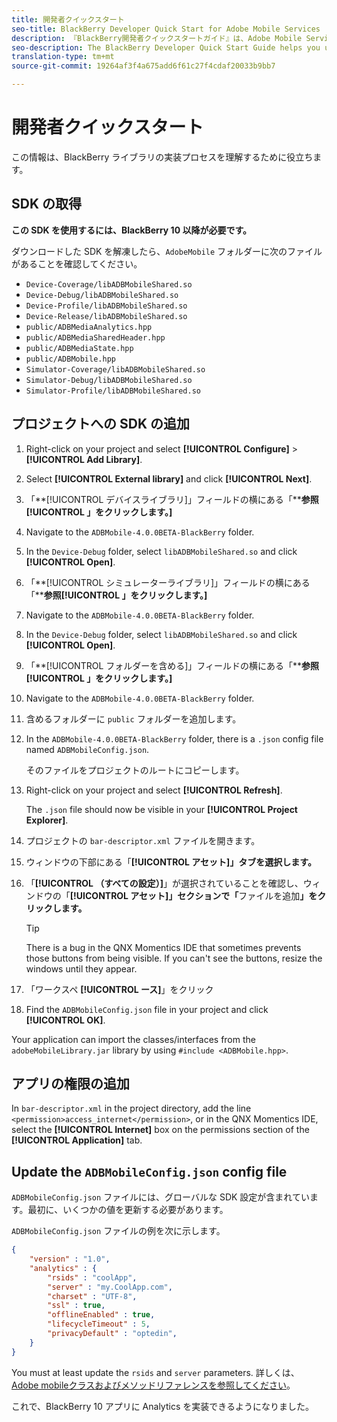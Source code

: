 ```yaml
---
title: 開発者クイックスタート
seo-title: BlackBerry Developer Quick Start for Adobe Mobile Services
description: 『BlackBerry開発者クイックスタートガイド』は、Adobe Mobile Services用BlackBerryライブラリを実装するプロセスを理解するのに役立ちます。
seo-description: The BlackBerry Developer Quick Start Guide helps you understand the process to implement the BlackBerry library for Adobe Mobile Services.
translation-type: tm+mt
source-git-commit: 19264af3f4a675add6f61c27f4cdaf20033b9bb7

---
```



# 開発者クイックスタート

この情報は、BlackBerry ライブラリの実装プロセスを理解するために役立ちます。

## SDK の取得

**この SDK を使用するには、BlackBerry 10 以降が必要です。**

ダウンロードした SDK を解凍したら、`AdobeMobile` フォルダーに次のファイルがあることを確認してください。

* `Device-Coverage/libADBMobileShared.so`
* `Device-Debug/libADBMobileShared.so`
* `Device-Profile/libADBMobileShared.so`
* `Device-Release/libADBMobileShared.so`
* `public/ADBMediaAnalytics.hpp`
* `public/ADBMediaSharedHeader.hpp`
* `public/ADBMediaState.hpp`
* `public/ADBMobile.hpp`
* `Simulator-Coverage/libADBMobileShared.so`
* `Simulator-Debug/libADBMobileShared.so`
* `Simulator-Profile/libADBMobileShared.so`

## プロジェクトへの SDK の追加

1. Right-click on your project and select **[!UICONTROL Configure]** &gt; **[!UICONTROL Add Library]**.
1. Select **[!UICONTROL External library]** and click **[!UICONTROL Next]**.
1. 「**[!UICONTROL デバイスライブラリ]」フィールドの横にある「****参照[!UICONTROL 」をクリックします。]**
1. Navigate to the `ADBMobile-4.0.0BETA-BlackBerry` folder.
1. In the `Device-Debug` folder, select `libADBMobileShared.so` and click **[!UICONTROL Open]**.
1. 「**[!UICONTROL シミュレーターライブラリ]」フィールドの横にある「****参照[!UICONTROL 」をクリックします。]**
1. Navigate to the `ADBMobile-4.0.0BETA-BlackBerry` folder.
1. In the `Device-Debug` folder, select `libADBMobileShared.so` and click **[!UICONTROL Open]**.
1. 「**[!UICONTROL フォルダーを含める]」フィールドの横にある「****参照[!UICONTROL 」をクリックします。]**
1. Navigate to the `ADBMobile-4.0.0BETA-BlackBerry` folder.
1. 含めるフォルダーに `public` フォルダーを追加します。
1. In the `ADBMobile-4.0.0BETA-BlackBerry` folder, there is a `.json` config file named `ADBMobileConfig.json`.

   そのファイルをプロジェクトのルートにコピーします。
1. Right-click on your project and select **[!UICONTROL Refresh]**.

   The `.json` file should now be visible in your **[!UICONTROL Project Explorer]**.
1. プロジェクトの `bar-descriptor.xml` ファイルを開きます。
1. ウィンドウの下部にある「**[!UICONTROL アセット]」タブを選択します。**
1. 「**[!UICONTROL （すべての設定）]**」が選択されていることを確認し、ウィンドウの「**[!UICONTROL アセット]」セクションで「**&#x200B;ファイルを追加&#x200B;**」をクリックします。**
   >[!TIP]
   >
   >There is a bug in the QNX Momentics IDE that sometimes prevents those buttons from being visible. If you can't see the buttons, resize the windows until they appear.

1. 「ワークスペ **[!UICONTROL ース]**」をクリック
1. Find the `ADBMobileConfig.json` file in your project and click **[!UICONTROL OK]**.

Your application can import the classes/interfaces from the `adobeMobileLibrary.jar` library by using `#include <ADBMobile.hpp>`.

## アプリの権限の追加

In `bar-descriptor.xml` in the project directory, add the line `<permission>access_internet</permission>`, or in the QNX Momentics IDE, select the **[!UICONTROL Internet]** box on the permissions section of the **[!UICONTROL Application]** tab.

## Update the `ADBMobileConfig.json` config file

`ADBMobileConfig.json` ファイルには、グローバルな SDK 設定が含まれています。最初に、いくつかの値を更新する必要があります。

`ADBMobileConfig.json` ファイルの例を次に示します。

```json
{
    "version" : "1.0",
    "analytics" : {
        "rsids" : "coolApp",
        "server" : "my.CoolApp.com",
        "charset" : "UTF-8",
        "ssl" : true,
        "offlineEnabled" : true,
        "lifecycleTimeout" : 5,
        "privacyDefault" : "optedin",
    }
}
```

You must at least update the `rsids` and `server` parameters. 詳しくは、 [Adobe mobileクラスおよびメソッドリファレンスを参照してください](/help/blackberry/methods.md)。

これで、BlackBerry 10 アプリに Analytics を実装できるようになりました。
